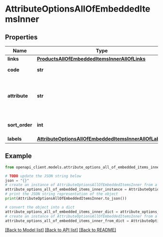 # AttributeOptionsAllOfEmbeddedItemsInner


## Properties

Name | Type | Description | Notes
------------ | ------------- | ------------- | -------------
**links** | [**ProductsAllOfEmbeddedItemsInnerAllOfLinks**](ProductsAllOfEmbeddedItemsInnerAllOfLinks.md) |  | [optional] 
**code** | **str** | Code of option | 
**attribute** | **str** | Code of attribute related to the attribute option | [optional] 
**sort_order** | **int** | Order of attribute option | [optional] 
**labels** | [**AttributeOptionsAllOfEmbeddedItemsInnerAllOfLabels**](AttributeOptionsAllOfEmbeddedItemsInnerAllOfLabels.md) |  | [optional] 

## Example

```python
from openapi_client.models.attribute_options_all_of_embedded_items_inner import AttributeOptionsAllOfEmbeddedItemsInner

# TODO update the JSON string below
json = "{}"
# create an instance of AttributeOptionsAllOfEmbeddedItemsInner from a JSON string
attribute_options_all_of_embedded_items_inner_instance = AttributeOptionsAllOfEmbeddedItemsInner.from_json(json)
# print the JSON string representation of the object
print(AttributeOptionsAllOfEmbeddedItemsInner.to_json())

# convert the object into a dict
attribute_options_all_of_embedded_items_inner_dict = attribute_options_all_of_embedded_items_inner_instance.to_dict()
# create an instance of AttributeOptionsAllOfEmbeddedItemsInner from a dict
attribute_options_all_of_embedded_items_inner_from_dict = AttributeOptionsAllOfEmbeddedItemsInner.from_dict(attribute_options_all_of_embedded_items_inner_dict)
```
[[Back to Model list]](../README.md#documentation-for-models) [[Back to API list]](../README.md#documentation-for-api-endpoints) [[Back to README]](../README.md)


